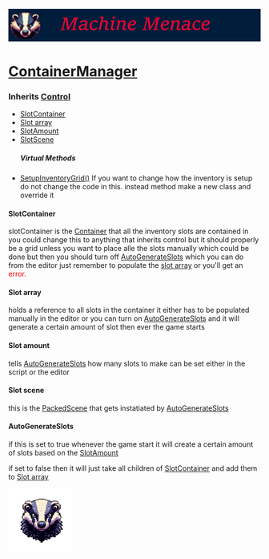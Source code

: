 ![banner](https://github.com/williamjseim/williamjseim/blob/main/Documentation/MarkdownBanner.png)
# [ContainerManager](../Inventory/Scripts/ContainerManager.cs)
### Inherits [Control](https://docs.godotengine.org/en/stable/classes/class_control.html)

* [SlotContainer](#slotcontainer-1)
* [Slot array](#slot-array-1)
* [SlotAmount]()
* [SlotScene]()
  <br>
  ##### Virtual Methods
* [SetupInventoryGrid()]()
If you want to change how the inventory is setup do not change the code in this. instead method make a new class and override it

#### SlotContainer
slotContainer is the [Container](https://docs.godotengine.org/en/stable/classes/class_container.html) that all the inventory slots are contained in you could change this to anything that inherits control but it should properly be a grid unless you want to place alle the slots manually which could be done but then you should turn off [AutoGenerateSlots](#autogenerateslots) which you can do from the editor just remember to populate the [slot array](#slot-array-1) or you'll get an <span style="color:red;">error<span>.


#### Slot array
holds a reference to all slots in the container it either has to be populated manually in the editor or you can turn on [AutoGenerateSlots](#autogenerateslots) and it will generate a certain amount of slot then ever the game starts

#### Slot amount
tells [AutoGenerateSlots](#autogenerateslots) how many slots to make can be set either in the script or the editor

#### Slot scene
this is the [PackedScene](https://docs.godotengine.org/en/stable/classes/class_packedscene.html) that gets instatiated by [AutoGenerateSlots](#autogenerateslots)

#### AutoGenerateSlots
if this is set to true whenever the game start it will create a certain amount of slots based on the [SlotAmount](#slot-amount)

if set to false then it will just take all children of [SlotContainer](#slotcontainer) and add them to [Slot array](#slot-array)


![Watermark](https://github.com/williamjseim/williamjseim/blob/main/Documentation/MarkDownWatermark.png)